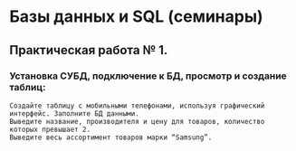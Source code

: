 # Базы данных и SQL (семинары)
## Практическая работа № 1. 
### Установка СУБД, подключение к БД, просмотр и создание таблиц:
    Создайте таблицу с мобильными телефонами, используя графический интерфейс. Заполните БД данными.
    Выведите название, производителя и цену для товаров, количество которых превышает 2.
    Выведите весь ассортимент товаров марки “Samsung”.
